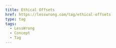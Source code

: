 ```yaml
---
title: Ethical Offsets
href: https://lesswrong.com/tag/ethical-offsets
type: tag
tags:
  - LessWrong
  - Concept
  - Tag
---
```


